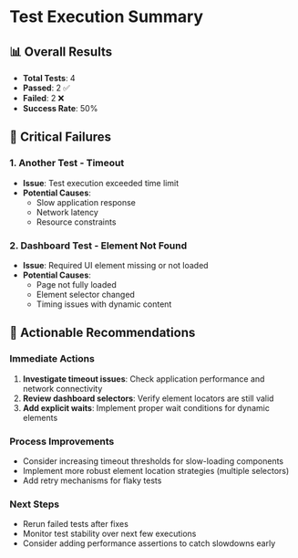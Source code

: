 # Test Execution Summary

## 📊 Overall Results
- **Total Tests**: 4
- **Passed**: 2 ✅
- **Failed**: 2 ❌
- **Success Rate**: 50%

## 🚨 Critical Failures

### 1. Another Test - Timeout
- **Issue**: Test execution exceeded time limit
- **Potential Causes**: 
  - Slow application response
  - Network latency
  - Resource constraints

### 2. Dashboard Test - Element Not Found
- **Issue**: Required UI element missing or not loaded
- **Potential Causes**:
  - Page not fully loaded
  - Element selector changed
  - Timing issues with dynamic content

## 🎯 Actionable Recommendations

### Immediate Actions
1. **Investigate timeout issues**: Check application performance and network connectivity
2. **Review dashboard selectors**: Verify element locators are still valid
3. **Add explicit waits**: Implement proper wait conditions for dynamic elements

### Process Improvements
- Consider increasing timeout thresholds for slow-loading components
- Implement more robust element location strategies (multiple selectors)
- Add retry mechanisms for flaky tests

### Next Steps
- Rerun failed tests after fixes
- Monitor test stability over next few executions
- Consider adding performance assertions to catch slowdowns early